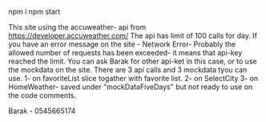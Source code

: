 npm i
npm start

This site using the accuweather- api from https://developer.accuweather.com/
The api has limit of 100 calls for day.
If you have an error message on the site -
Network Error- Probably the allowed number of requests has been exceeded-
it means that api-key reached the limit.
You can ask Barak for other api-ket in this case, or to use the mockdata on the site.
There are 3 api calls and 3 mockdata tyou can use.
1- on favoriteList slice togather with favorite list.
2- on SelectCity
3- on HomeWeather- saved under "mockDataFiveDays" but not ready to use on the code comments.

Barak - 0545665174
